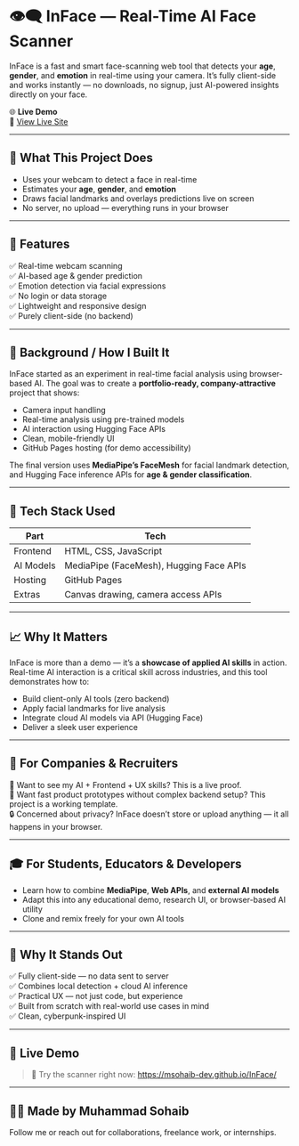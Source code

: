 # 👁️‍🗨️ InFace — Real-Time AI Face Scanner

InFace is a fast and smart face-scanning web tool that detects your **age**, **gender**, and **emotion** in real-time using your camera. It’s fully client-side and works instantly — no downloads, no signup, just AI-powered insights directly on your face.

🌐 **Live Demo**  
🔗 [View Live Site](https://msohaib-dev.github.io/InFace/)

---

## 📌 What This Project Does

- Uses your webcam to detect a face in real-time
- Estimates your **age**, **gender**, and **emotion**
- Draws facial landmarks and overlays predictions live on screen
- No server, no upload — everything runs in your browser

---

## 🚀 Features

✅ Real-time webcam scanning  
✅ AI-based age & gender prediction  
✅ Emotion detection via facial expressions  
✅ No login or data storage  
✅ Lightweight and responsive design  
✅ Purely client-side (no backend)

---

## 🧠 Background / How I Built It

InFace started as an experiment in real-time facial analysis using browser-based AI. The goal was to create a **portfolio-ready, company-attractive** project that shows:

- Camera input handling
- Real-time analysis using pre-trained models
- AI interaction using Hugging Face APIs
- Clean, mobile-friendly UI
- GitHub Pages hosting (for demo accessibility)

The final version uses **MediaPipe’s FaceMesh** for facial landmark detection, and Hugging Face inference APIs for **age & gender classification**.

---

## 🧰 Tech Stack Used

| Part        | Tech                                      |
|-------------|-------------------------------------------|
| Frontend    | HTML, CSS, JavaScript                     |
| AI Models   | MediaPipe (FaceMesh), Hugging Face APIs   |
| Hosting     | GitHub Pages                              |
| Extras      | Canvas drawing, camera access APIs        |

---

## 📈 Why It Matters

InFace is more than a demo — it’s a **showcase of applied AI skills** in action. Real-time AI interaction is a critical skill across industries, and this tool demonstrates how to:

- Build client-only AI tools (zero backend)
- Apply facial landmarks for live analysis
- Integrate cloud AI models via API (Hugging Face)
- Deliver a sleek user experience

---

## 💼 For Companies & Recruiters

🧠 Want to see my AI + Frontend + UX skills? This is a live proof.  
🚀 Want fast product prototypes without complex backend setup? This project is a working template.  
🔒 Concerned about privacy? InFace doesn’t store or upload anything — it all happens in your browser.

---

## 🎓 For Students, Educators & Developers

- Learn how to combine **MediaPipe**, **Web APIs**, and **external AI models**
- Adapt this into any educational demo, research UI, or browser-based AI utility
- Clone and remix freely for your own AI tools

---

## 🌟 Why It Stands Out

✅ Fully client-side — no data sent to server  
✅ Combines local detection + cloud AI inference  
✅ Practical UX — not just code, but experience  
✅ Built from scratch with real-world use cases in mind  
✅ Clean, cyberpunk-inspired UI

---

## 🔗 Live Demo

> 🎥 Try the scanner right now: https://msohaib-dev.github.io/InFace/

---

## 🧑‍💻 Made by Muhammad Sohaib  
Follow me or reach out for collaborations, freelance work, or internships.
